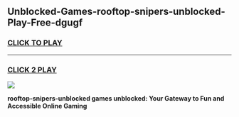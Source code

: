 
## Unblocked-Games-rooftop-snipers-unblocked-Play-Free-dgugf
<h3>
<a href="https://premium76.site?title=rooftop-snipers-unblocked&ref=24M">CLICK TO PLAY</a></h3>
<hr>

<h3>
<a href="https://premium76.site?title=rooftop-snipers-unblocked&ref=24M">CLICK 2 PLAY</a>
  
</h3>

<a href="https://premium76.site?title=rooftop-snipers-unblocked&ref=24M"><img src="https://clearcache.store/games.png"></a>


**rooftop-snipers-unblocked games unblocked: Your Gateway to Fun and Accessible Online Gaming**
